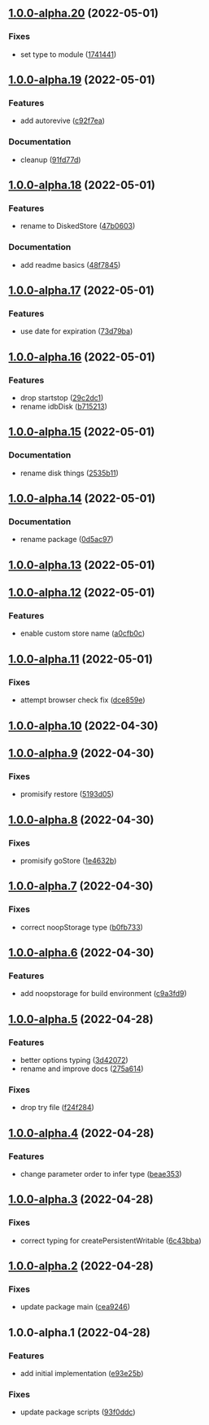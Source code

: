 

## [1.0.0-alpha.20](https://github.com/syfrtech/svelte-disk/compare/1.0.0-alpha.19...1.0.0-alpha.20) (2022-05-01)


### Fixes

* set type to module ([1741441](https://github.com/syfrtech/svelte-disk/commit/17414418aa3417be840671cf842bca8192746905))

## [1.0.0-alpha.19](https://github.com/syfrtech/svelte-disk/compare/1.0.0-alpha.18...1.0.0-alpha.19) (2022-05-01)


### Features

* add autorevive ([c92f7ea](https://github.com/syfrtech/svelte-disk/commit/c92f7ea25f049749682b4106b650788bd78ba068))


### Documentation

* cleanup ([91fd77d](https://github.com/syfrtech/svelte-disk/commit/91fd77dca9c43fcf79f3972c0825e41b07b89729))

## [1.0.0-alpha.18](https://github.com/syfrtech/svelte-disk/compare/1.0.0-alpha.17...1.0.0-alpha.18) (2022-05-01)


### Features

* rename to DiskedStore ([47b0603](https://github.com/syfrtech/svelte-disk/commit/47b0603b3c60233cda4704b94627ed68018c3991))


### Documentation

* add readme basics ([48f7845](https://github.com/syfrtech/svelte-disk/commit/48f78452e177e6e8363e1e60b011d31380717cc4))

## [1.0.0-alpha.17](https://github.com/syfrtech/svelte-disk/compare/1.0.0-alpha.16...1.0.0-alpha.17) (2022-05-01)


### Features

* use date for expiration ([73d79ba](https://github.com/syfrtech/svelte-disk/commit/73d79ba74d704bb8e81eb3e75310b6a82d55d3c0))

## [1.0.0-alpha.16](https://github.com/syfrtech/svelte-disk/compare/1.0.0-alpha.15...1.0.0-alpha.16) (2022-05-01)


### Features

* drop startstop ([29c2dc1](https://github.com/syfrtech/svelte-disk/commit/29c2dc14fff2f21161d0f97a58cd516f76e60e22))
* rename idbDisk ([b715213](https://github.com/syfrtech/svelte-disk/commit/b715213539224f40c9ed8d4f575732f12a9393e6))

## [1.0.0-alpha.15](https://github.com/syfrtech/svelte-disk/compare/1.0.0-alpha.14...1.0.0-alpha.15) (2022-05-01)


### Documentation

* rename disk things ([2535b11](https://github.com/syfrtech/svelte-disk/commit/2535b117a1e96aa3ab25eed5dd2703843d8fb2f4))

## [1.0.0-alpha.14](https://github.com/syfrtech/svelte-disk/compare/1.0.0-alpha.13...1.0.0-alpha.14) (2022-05-01)


### Documentation

* rename package ([0d5ac97](https://github.com/syfrtech/svelte-disk/commit/0d5ac97a74d68ef003f4a4d7c3a9306a19092d9b))

## [1.0.0-alpha.13](https://github.com/syfrtech/svelte-storestore/compare/1.0.0-alpha.12...1.0.0-alpha.13) (2022-05-01)

## [1.0.0-alpha.12](https://github.com/syfrtech/svelte-storestore/compare/1.0.0-alpha.11...1.0.0-alpha.12) (2022-05-01)


### Features

* enable custom store name ([a0cfb0c](https://github.com/syfrtech/svelte-storestore/commit/a0cfb0cc7392f09a09da59e729412abc12dd744e))

## [1.0.0-alpha.11](https://github.com/syfrtech/svelte-storestore/compare/1.0.0-alpha.10...1.0.0-alpha.11) (2022-05-01)


### Fixes

* attempt browser check fix ([dce859e](https://github.com/syfrtech/svelte-storestore/commit/dce859efa626e9ee8ddbf2b65e73189c0c629d40))

## [1.0.0-alpha.10](https://github.com/syfrtech/svelte-storestore/compare/1.0.0-alpha.9...1.0.0-alpha.10) (2022-04-30)

## [1.0.0-alpha.9](https://github.com/syfrtech/svelte-storestore/compare/1.0.0-alpha.8...1.0.0-alpha.9) (2022-04-30)


### Fixes

* promisify restore ([5193d05](https://github.com/syfrtech/svelte-storestore/commit/5193d05b9dd6d3cc0c46f84b0d910e1b8cf2c1bd))

## [1.0.0-alpha.8](https://github.com/syfrtech/svelte-storestore/compare/1.0.0-alpha.7...1.0.0-alpha.8) (2022-04-30)


### Fixes

* promisify goStore ([1e4632b](https://github.com/syfrtech/svelte-storestore/commit/1e4632b2936300c114678efbacff86188175a1d0))

## [1.0.0-alpha.7](https://github.com/syfrtech/svelte-storestore/compare/1.0.0-alpha.6...1.0.0-alpha.7) (2022-04-30)


### Fixes

* correct noopStorage type ([b0fb733](https://github.com/syfrtech/svelte-storestore/commit/b0fb733eae7d815396a02c8b0d2754135c0aa496))

## [1.0.0-alpha.6](https://github.com/syfrtech/svelte-storestore/compare/1.0.0-alpha.5...1.0.0-alpha.6) (2022-04-30)


### Features

* add noopstorage for build environment ([c9a3fd9](https://github.com/syfrtech/svelte-storestore/commit/c9a3fd9145f04265933d199d4af97340e309f823))

## [1.0.0-alpha.5](https://github.com/syfrtech/svelte-storestore/compare/1.0.0-alpha.4...1.0.0-alpha.5) (2022-04-28)


### Features

* better options typing ([3d42072](https://github.com/syfrtech/svelte-storestore/commit/3d42072ace2a05e67ad4c07804ae42cd28adfc29))
* rename and improve docs ([275a614](https://github.com/syfrtech/svelte-storestore/commit/275a6149b250cb8627dadfbfe65c6b60881875c8))


### Fixes

* drop try file ([f24f284](https://github.com/syfrtech/svelte-storestore/commit/f24f28410dcbe8dc341746363e16e885d98a17a2))

## [1.0.0-alpha.4](https://github.com/syfrtech/svelte-storestore/compare/1.0.0-alpha.3...1.0.0-alpha.4) (2022-04-28)


### Features

* change parameter order to infer type ([beae353](https://github.com/syfrtech/svelte-storestore/commit/beae3537673a33928a1a5272513eb1d954dd04e9))

## [1.0.0-alpha.3](https://github.com/syfrtech/svelte-storestore/compare/1.0.0-alpha.2...1.0.0-alpha.3) (2022-04-28)


### Fixes

* correct typing for createPersistentWritable ([6c43bba](https://github.com/syfrtech/svelte-storestore/commit/6c43bba3fb2ecd3f980da0381e4f4c3a72eebed1))

## [1.0.0-alpha.2](https://github.com/syfrtech/svelte-storestore/compare/1.0.0-alpha.1...1.0.0-alpha.2) (2022-04-28)


### Fixes

* update package main ([cea9246](https://github.com/syfrtech/svelte-storestore/commit/cea924601b649d46837a8ccf6893d9f345914999))

## 1.0.0-alpha.1 (2022-04-28)


### Features

* add initial implementation ([e93e25b](https://github.com/syfrtech/svelte-storestore/commit/e93e25b5d2ed77f7ff60a21faa90ce454d644b51))


### Fixes

* update package scripts ([93f0ddc](https://github.com/syfrtech/svelte-storestore/commit/93f0ddc1f2c5fd0205045fb0e4e83edf70fe6f4d))